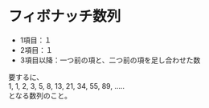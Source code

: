 # フィボナッチ数列  
- 1項目：１ 
- 2項目：１
- 3項目以降：一つ前の項と、二つ前の項を足し合わせた数 

要するに、  
1, 1, 2, 3, 5, 8, 13, 21, 34, 55, 89, .....  
となる数列のこと。
